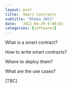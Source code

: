```yaml
---
layout: post
title:  Smart Contracts 
subtitle: "Dhaka 2021"
date:   2021-04-29 0:00:01
categories: [softwares]
---
```


What is a smart contract?

How to write smart contracts?

Where to deploy them?

What are the use cases?

[TBC]

